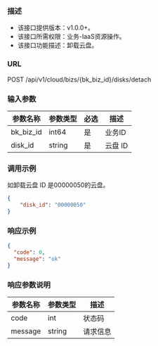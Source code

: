 ### 描述

- 该接口提供版本：v1.0.0+。
- 该接口所需权限：业务-IaaS资源操作。
- 该接口功能描述：卸载云盘。

### URL

POST /api/v1/cloud/bizs/{bk_biz_id}/disks/detach

### 输入参数

| 参数名称       | 参数类型   | 必选  | 描述    |
|------------|--------|-----|-------|
| bk_biz_id  | int64  | 是   | 业务ID  |
| disk_id    | string | 是   | 云盘 ID |

### 调用示例

如卸载云盘 ID 是00000050的云盘。

```json
{
    "disk_id": "00000050"
}
```

### 响应示例

```json
{
  "code": 0,
  "message": "ok"
}
```

### 响应参数说明

| 参数名称      | 参数类型   | 描述   |
|-----------|--------|------|
| code      | int    | 状态码  |
| message   | string | 请求信息 |
